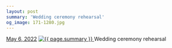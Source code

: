 ```yaml
---
layout: post
summary: 'Wedding ceremony rehearsal'
og_image: 171-1280.jpg
---
```


<p>
  <time>
    <a href="/171">May 6, 2022</a>
  </time>
  <a href="/171">
    <img src="{{ site.assets_url }}/171-640.jpg" srcset="{{ site.assets_url }}/171-320.jpg 320w, {{ site.assets_url }}/171-640.jpg 640w, {{ site.assets_url }}/171-960.jpg 960w, {{ site.assets_url }}/171-1280.jpg 1280w" sizes="(min-width: 700px) 50vw, calc(100vw - 2rem)" alt="{{ page.summary }}" />
  </a>
  <span>Wedding ceremony rehearsal</span>
</p>
